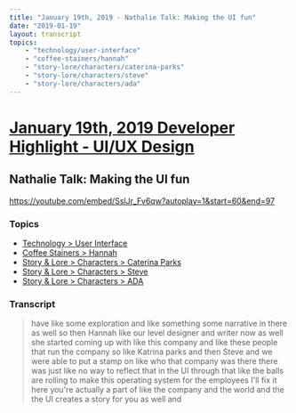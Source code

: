 ```yaml
---
title: "January 19th, 2019 - Nathalie Talk: Making the UI fun"
date: "2019-01-19"
layout: transcript
topics: 
    - "technology/user-interface"
    - "coffee-stainers/hannah"
    - "story-lore/characters/caterina-parks"
    - "story-lore/characters/steve"
    - "story-lore/characters/ada"
---
```

# [January 19th, 2019 Developer Highlight - UI/UX Design](../2019-01-19.md)
## Nathalie Talk: Making the UI fun
https://youtube.com/embed/SslJr_Fv6qw?autoplay=1&start=60&end=97
### Topics
* [Technology > User Interface](../topics/technology/user-interface.md)
* [Coffee Stainers > Hannah](../topics/coffee-stainers/hannah.md)
* [Story & Lore > Characters > Caterina Parks](../topics/story-lore/characters/caterina-parks.md)
* [Story & Lore > Characters > Steve](../topics/story-lore/characters/steve.md)
* [Story & Lore > Characters > ADA](../topics/story-lore/characters/ada.md)

### Transcript

> have like some exploration and like
> something some narrative in there as
> well so then Hannah like our level
> designer and writer now as well she
> started coming up with like this company
> and like these people that run the
> company so like Katrina parks and then
> Steve and we were able to put a stamp on
> like who that company was there there
> was just like no way to reflect that in
> the UI through that like the balls are
> rolling to make this operating system
> for the employees I'll fix it here
> you're actually a part of like the
> company and the world and the the UI
> creates a story for you as well and
